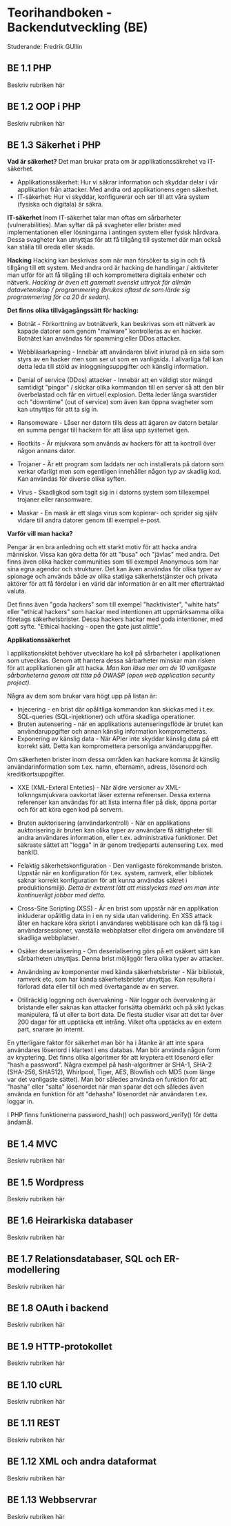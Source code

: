 # Teorihandboken - Backendutveckling (BE)
Studerande: Fredrik GUllin

## BE 1.1 PHP
Beskriv rubriken här

## BE 1.2 OOP i PHP
Beskriv rubriken här

## BE 1.3 Säkerhet i PHP

**Vad är säkerhet?**
Det man brukar prata om är applikationssäkrehet va IT-säkerhet.

* Applikationssäkerhet: Hur vi säkrar information och skyddar delar i vår applikation från attacker. Med andra ord applikationens egen säkerhet.
* IT-säkerhet: Hur vi skyddar, konfigurerar och ser till att våra system (fysiska och digitala) är säkra.

**IT-säkerhet**
Inom IT-säkerhet talar man oftas om sårbarheter (vulnerabilities). Man syftar då på svagheter eller brister med implementationen eller lösningarna i antingen system eller fysisk hårdvara. Dessa svagheter kan utnyttjas för att få tillgång till systemet där man också kan ställa till oreda eller skada.

**Hacking**
Hacking kan beskrivas som när man försöker ta sig in och få tillgång till ett system. Med andra ord är hacking de handlingar / aktiviteter man utför för att få tillgång till och kompromettera digitala enheter och nätverk. _Hacking är även ett gammalt svenskt uttryck för allmän datavetenskap / programmering (brukas oftast de som lärde sig programmering för ca 20 år sedan)._

**Det finns olika tillvägagångssätt för hacking:**

* Botnät - Förkorttning av botnätverk, kan beskrivas som ett nätverk av kapade datorer som genom "malware" kontrolleras av en hacker. Botnätet kan användas för spamming eller DDos attacker.

* Webbläsarkapning - Innebär att användaren blivit inlurad på en sida som styrs av en hacker men som ser ut som en vanligsida. I allvarliga fall kan detta leda till stöld av inloggningsuppgifter och känslig information.

* Denial of service (DDos) attacker - Innebär att en väldigt stor mängd samtidigt "pingar" / skickar olika kommandon till en server så att den blir överbelastad och får en virtuell explosion. Detta leder långa svarstider och "downtime" (out of service) som även kan öppna svagheter som kan utnyttjas för att ta sig in.

* Ransomeware - Låser ner datorn tills dess att ägaren av datorn betalar en summa pengar till hackern för att låsa upp systemet igen.

* Rootkits - Är mjukvara som används av hackers för att ta kontroll över någon annans dator.

* Trojaner - Är ett program som laddats ner och installerats på datorn som verkar ofarligt men som egentligen innehåller någon typ av skadlig kod. Kan användas för diverse olika syften.

* Virus - Skadligkod som tagit sig in i datorns system som tillexempel trojaner eller ransomware.

* Maskar - En mask är ett slags virus som kopierar- och sprider sig själv vidare till andra datorer genom till exempel e-post.

**Varför vill man hacka?**

Pengar är en bra anledning och ett starkt motiv för att hacka andra människor. Vissa kan göra detta för att "busa" och "jävlas" med andra. Det finns även olika hacker communities som till exempel Anonymous som har sina egna agendor och strukturer. Det kan även användas för olika typer av spionage och används både av olika statliga säkerhetstjänster och privata aktörer för att få fördelar i en värld där information är en allt mer eftertraktad valuta.

Det finns även "goda hackers" som till exempel "hacktivister", "white hats" eller "ethical hackers" som hackar med intentionen att uppmärksamma olika företags säkerhetsbrister. Dessa hackers hackar med goda intentioner, med gott syfte. "Ethical hacking - open the gate just alittle".

**Applikationssäkerhet**

I applikationskitet behöver utvecklare ha koll på sårbarheter i applikationen som utvecklas. Genom att hantera dessa sårbarheter minskar man risken för att applikationen går att hacka. _Man kan läsa mer om de 10 vanligaste sårbarheterna genom att titta på OWASP (open web application security project)._

Några av dem som brukar vara högt upp på listan är:

* Injecering - en brist där opålitliga kommandon kan skickas med i t.ex. SQL-queries (SQL-injektioner) och utföra skadliga operationer.
* Bruten autensering - när en applikations autenseringsflöde är brutet kan användaruppgifter och annan känslig information komprometteras.
* Exponering av känslig data - När APIer inte skyddar känslig data på ett korrekt sätt. Detta kan kompromettera personliga användaruppgifter.

Om säkerheten brister inom dessa områden kan hackare komma åt känslig användarinformation som t.ex. namn, efternamn, adress, lösenord och kreditkortsuppgifter.

* XXE (XML-Exteral Enteties) - När äldre versioner av XML-tolknngsmjukvara oavkortat läser externa referenser. Dessa externa referenser kan användas för att lista interna filer på disk, öppna portar och för att köra egen kod på servern.

* Bruten auktorisering (användarkontroll) - När en applikations auktorisering är bruten kan olika typer av användare få rättigheter till andra användares information, eller t.ex. administrativa funktioner. Det säkraste sättet att "logga" in är genom tredjeparts autensering t.ex. med bankID.

* Felaktig säkerhetskonfiguration - Den vanligaste förekommande bristen. Uppstår när en konfiguration för t.ex. system, ramverk, eller bibliotek saknar korrekt konfiguration för att kunna användas säkret i produktionsmiljö. _Detta är extremt lätt att misslyckas med om man inte kontinuerligt jobbar med detta._

* Cross-Site Scripting (XSS) - Är en brist som uppstår när en applikation inkluderar opålitlig data in i en ny sida utan validering. En XSS attack låter en hackare köra skript i användares webbläsare och kan då få tag i användarsessioner, vanställa webbplatser eller dirigera om användare till skadliga webbplatser.

* Osäker deserialisering - Om deserialisering görs på ett osäkert sätt kan sårbarheten utnyttjas. Denna brist möjliggör flera olika typer av attacker.

* Användning av komponenter med kända säkerhetsbrister - När bibliotek, ramverk etc, som har kända säkerhetsbrister utnyttjas. Kan resultera i förlorad data eller till och med övertagande av en server.

* Otillräcklig loggning och övervakning - När loggar och övervakning är bristande eller saknas kan attacker fortsätta obemärkt och på sikt lyckas manipulera, få ut eller ta bort data. De flesta studier visar att det tar över 200 dagar för att upptäcka ett intrång. Vilket ofta upptäcks av en extern part, snarare än internt.

En ytterligare faktor för säkerhet man bör ha i åtanke är att inte spara användares lösenord i klartext i ens databas. Man bör använda någon form av kryptering. Det finns olika algoritmer för att kryptera ett lösenord eller "hash a password". Några exempel på hash-algoritmer är SHA-1, SHA-2 (SHA-256, SHA512), Whirlpool, Tiger, AES, Blowfish och MD5 (som länge var det vanligaste sättet). Man bör således använda en funktion för att "hasha" eller "salta" lösenordet när man sparar det och således även använda en funktion för att "dehasha" lösenordet när användaren t.ex. loggar in.

I PHP finns funktionerna password_hash() och password_verify() för detta ändamål.

## BE 1.4 MVC
Beskriv rubriken här

## BE 1.5 Wordpress
Beskriv rubriken här

## BE 1.6 Heirarkiska databaser
Beskriv rubriken här

## BE 1.7 Relationsdatabaser, SQL och ER-modellering
Beskriv rubriken här

## BE 1.8 OAuth i backend
Beskriv rubriken här

## BE 1.9 HTTP-protokollet
Beskriv rubriken här

## BE 1.10 cURL
Beskriv rubriken här

## BE 1.11 REST
Beskriv rubriken här

## BE 1.12 XML och andra dataformat
Beskriv rubriken här

## BE 1.13 Webbservrar
Beskriv rubriken här

